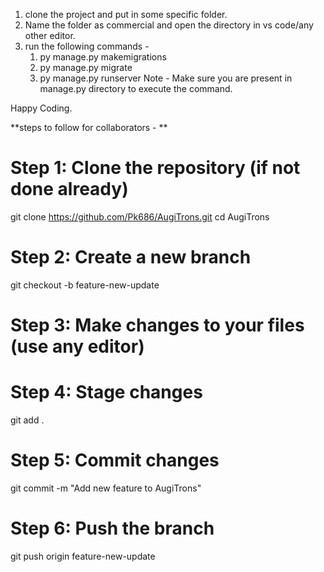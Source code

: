 1. clone the project and put in some specific folder.
2. Name the folder as commercial and open the directory in vs code/any other editor.
3. run the following commands -
   1. py manage.py makemigrations
   2. py manage.py migrate
   3. py manage.py runserver
Note - Make sure you are present in manage.py directory to execute the command.

Happy Coding.

**steps to follow for collaborators - **
# Step 1: Clone the repository (if not done already)
git clone https://github.com/Pk686/AugiTrons.git
cd AugiTrons

# Step 2: Create a new branch
git checkout -b feature-new-update

# Step 3: Make changes to your files (use any editor)

# Step 4: Stage changes
git add .

# Step 5: Commit changes
git commit -m "Add new feature to AugiTrons"

# Step 6: Push the branch
git push origin feature-new-update
